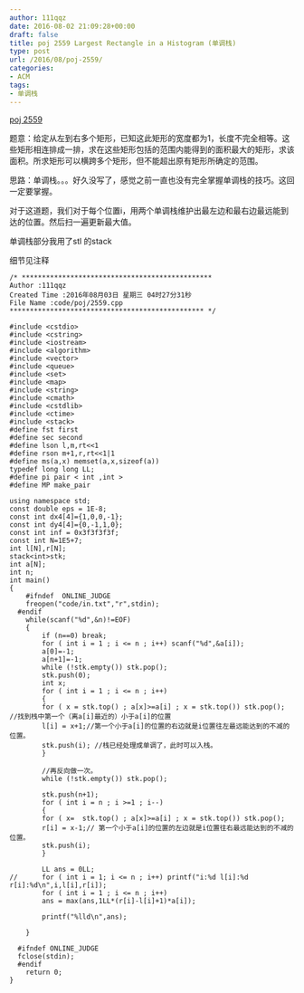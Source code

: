 ```yaml
---
author: 111qqz
date: 2016-08-02 21:09:28+00:00
draft: false
title: poj 2559 Largest Rectangle in a Histogram (单调栈)
type: post
url: /2016/08/poj-2559/
categories:
- ACM
tags:
- 单调栈
---
```


[poj 2559](http://poj.org/problem?id=2559)

题意：给定从左到右多个矩形，已知这此矩形的宽度都为1，长度不完全相等。这些矩形相连排成一排，求在这些矩形包括的范围内能得到的面积最大的矩形，求该面积。所求矩形可以横跨多个矩形，但不能超出原有矩形所确定的范围。

思路：单调栈。。。好久没写了，感觉之前一直也没有完全掌握单调栈的技巧。这回一定要掌握。

对于这道题，我们对于每个位置i，用两个单调栈维护出最左边和最右边最远能到达的位置。然后扫一遍更新最大值。

单调栈部分我用了stl 的stack

细节见注释



    
    /* ***********************************************
    Author :111qqz
    Created Time :2016年08月03日 星期三 04时27分31秒
    File Name :code/poj/2559.cpp
    ************************************************ */
    
    #include <cstdio>
    #include <cstring>
    #include <iostream>
    #include <algorithm>
    #include <vector>
    #include <queue>
    #include <set>
    #include <map>
    #include <string>
    #include <cmath>
    #include <cstdlib>
    #include <ctime>
    #include <stack>
    #define fst first
    #define sec second
    #define lson l,m,rt<<1
    #define rson m+1,r,rt<<1|1
    #define ms(a,x) memset(a,x,sizeof(a))
    typedef long long LL;
    #define pi pair < int ,int >
    #define MP make_pair
    
    using namespace std;
    const double eps = 1E-8;
    const int dx4[4]={1,0,0,-1};
    const int dy4[4]={0,-1,1,0};
    const int inf = 0x3f3f3f3f;
    const int N=1E5+7;
    int l[N],r[N];
    stack<int>stk;
    int a[N];
    int n;
    int main()
    {
    	#ifndef  ONLINE_JUDGE 
    	freopen("code/in.txt","r",stdin);
      #endif
    	while(scanf("%d",&n)!=EOF)
    	{
    	    if (n==0) break;
    	    for ( int i = 1 ; i <= n ; i++) scanf("%d",&a[i]);
    	    a[0]=-1;
    	    a[n+1]=-1;
    	    while (!stk.empty()) stk.pop();
    	    stk.push(0);
    	    int x;
    	    for ( int i = 1 ; i <= n ; i++)
    	    {
    		for ( x = stk.top() ; a[x]>=a[i] ; x = stk.top()) stk.pop(); //找到栈中第一个（离a[i]最近的）小于a[i]的位置
    		l[i] = x+1;//第一个小于a[i]的位置的右边就是i位置往左最远能达到的不减的位置。
    		stk.push(i); //栈已经处理成单调了，此时可以入栈。
    	    }
    	    
    	    //再反向做一次。
    	    while (!stk.empty()) stk.pop();
    
    	    stk.push(n+1);
    	    for ( int i = n ; i >=1 ; i--)
    	    {
    		for ( x=  stk.top() ; a[x]>=a[i] ; x = stk.top()) stk.pop();
    		r[i] = x-1;// 第一个小于a[i]的位置的左边就是i位置往右最远能达到的不减的位置。
    		stk.push(i);
    	    }
    
    	    LL ans = 0LL;
    //	    for ( int i = 1; i <= n ; i++) printf("i:%d l[i]:%d r[i]:%d\n",i,l[i],r[i]);
    	    for ( int i = 1 ; i <= n ; i++)
    		ans = max(ans,1LL*(r[i]-l[i]+1)*a[i]);
    
    	    printf("%lld\n",ans);
    
    	}
    
      #ifndef ONLINE_JUDGE  
      fclose(stdin);
      #endif
        return 0;
    }
    
